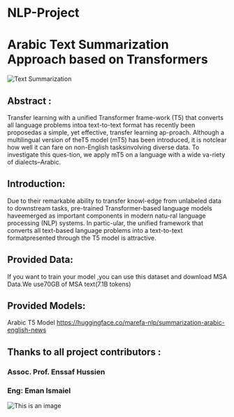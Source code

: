 # NLP-Project

# Arabic Text Summarization Approach based on Transformers

![Text Summarization](https://www.researchgate.net/profile/Hamzeh-Alabool/publication/337653638/figure/fig1/AS:831661906358275@1575295058441/Text-summarization-techniques-4.png)

## Abstract :

Transfer learning with a unified Transformer frame-work (T5) that converts all language problems intoa text-to-text format has recently been proposedas  a  simple,  yet  effective,  transfer  learning  ap-proach.   Although a multilingual version of theT5  model  (mT5)  has  been  introduced,  it  is  notclear how well it can fare on non-English tasksinvolving diverse data.  To investigate this ques-tion, we apply mT5 on a language with a wide va-riety of dialects–Arabic.

## Introduction:

Due to their remarkable ability to transfer knowl-edge from unlabeled data to downstream tasks, pre-trained Transformer-based language models haveemerged as important components in modern natu-ral language processing (NLP) systems. In partic-ular, the unified framework that converts all text-based language problems into a text-to-text formatpresented through the T5 model is attractive.

## Provided Data:

If you want to train your model ,you can use this dataset and download 
MSA Data.We   use70GB   of   MSA   text(7.1B   tokens)   

## Provided Models:

Arabic T5 Model 
https://huggingface.co/marefa-nlp/summarization-arabic-english-news

## Thanks to all project contributors :
### Assoc. Prof. Enssaf Hussien
### Eng: Eman Ismaiel

![This is an image](https://myoctocat.com/assets/images/base-octocat.svg)


